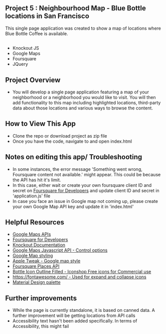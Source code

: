 ## Project 5 : Neighbourhood Map - Blue Bottle locations in San Francisco
This single page application was created to show a map of locations where Blue Bottle Coffee is available.  

## 
* Knockout JS
* Google Maps
* Foursquare
* JQuery

## Project Overview

* You will develop a single page application featuring a map of your neighborhood or a neighborhood you would like to visit. You will then add functionality to this map including highlighted locations, third-party data about those locations and various ways to browse the content.

## How to View This App
* Clone the repo or download project as zip file
* Once you have the code, navigate to and open index.html

## Notes on editing this app/ Troubleshooting
* In some instances, the error message 'Something went wrong, Foursquare content not available.' might appear. This could be because the API has hit it's limit. 
* In this case, either wait or create your own foursquare client ID and secret on [Foursquare for Developers](https://developer.foursquare.com/) and update client ID and secret in 'application.js' file
* In case you face an issue in Google map not coming up, please create your own Google Map API key and update it in 'index.html' 


## Helpful Resources
* [Google Maps APIs](https://developers.google.com/maps/)
* [Foursquare for Developers](https://developer.foursquare.com/)
* [Knockout Documentation](http://knockoutjs.com/documentation/introduction.html)
* [Google Maps Javascript API - Control options](https://developers.google.com/maps/documentation/javascript/examples/control-options)
* [Google Map styling](https://developers.google.com/maps/documentation/javascript/examples/maptype-styled-simple)
* [Apple Tweak - Google map style](https://snazzymaps.com/style/125057/apple-tweak)
* [Foursquare Places API](https://developer.foursquare.com/places-api)
* [Bottle Icon Outline Filled - Iconshop Free icons for Commercial use](https://freeiconshop.com/icon/bottle-icon-outline-filled/)
* [https://fontawesome.com/ - Used for expand and collapse icons](https://fontawesome.com/icons/angle-double-up?style=solid)
* [Material Design palette](https://www.materialpalette.com/blue-grey/light-blue)


## Further improvements 
* While the page is currently standalone, it is based on canned data. A further improvement will be getting locations from API calls
* Accessibility text hasn't been added specifically. In terms of Accessibility, this might fail 

